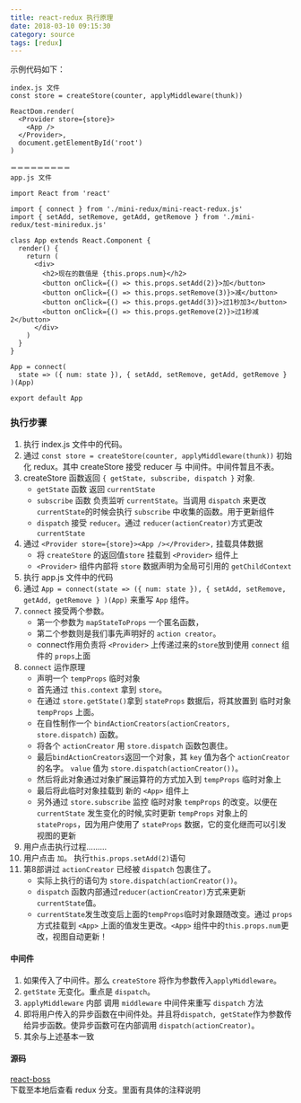 ```yaml
---
title: react-redux 执行原理
date: 2018-03-10 09:15:30
category: source
tags: [redux]
---
```


示例代码如下：
```
index.js 文件
const store = createStore(counter, applyMiddleware(thunk))

ReactDom.render(
  <Provider store={store}>
    <App />
  </Provider>,
  document.getElementById('root')
)

＝＝＝＝＝＝＝＝＝
app.js 文件

import React from 'react'

import { connect } from './mini-redux/mini-react-redux.js'
import { setAdd, setRemove, getAdd, getRemove } from './mini-redux/test-miniredux.js'

class App extends React.Component {
  render() {
    return (
      <div>
        <h2>现在的数值是 {this.props.num}</h2>
        <button onClick={() => this.props.setAdd(2)}>加</button>
        <button onClick={() => this.props.setRemove(3)}>减</button>
        <button onClick={() => this.props.getAdd(3)}>过1秒加3</button>
        <button onClick={() => this.props.getRemove(2)}>过1秒减2</button>
      </div>
    )
  }
}

App = connect(
  state => ({ num: state }), { setAdd, setRemove, getAdd, getRemove }
)(App)

export default App
```

### 执行步骤
1. 执行 index.js 文件中的代码。
2. 通过 `const store = createStore(counter, applyMiddleware(thunk))` 初始化 redux。其中 createStore 接受 reducer 与 中间件。中间件暂且不表。
3. createStore 函数返回 `{ getState, subscribe, dispatch }` 对象.  
    * `getState` 函数 返回 `currentState`
    * `subscribe` 函数 负责监听 `currentState`。当调用 `dispatch` 来更改 `currentState`的时候会执行 `subscribe` 中收集的函数。用于更新组件
    * `dispatch` 接受 `reducer`。通过 `reducer(actionCreator)`方式更改 `currentState`
4. 通过 `<Provider store={store}><App /></Provider>,` 挂载具体数据  
    * 将 `createStore` 的返回值`store` 挂载到 `<Provider>` 组件上
    * `<Provider>` 组件内部将 `store` 数据声明为全局可引用的 `getChildContext`
5. 执行 app.js 文件中的代码
6. 通过 `App = connect(state => ({ num: state }), { setAdd, setRemove, getAdd, getRemove } )(App)` 来重写 `App` 组件。
7. `connect` 接受两个参数。  
    * 第一个参数为 `mapStateToProps` 一个匿名函数，
    * 第二个参数则是我们事先声明好的 `action creator`。  
    * connect作用负责将 `<Provider>` 上传递过来的`store`放到使用 `connect` 组件的 `props`上面
8. `connect` 运作原理  
    * 声明一个 `tempProps` 临时对象
    * 首先通过 `this.context` 拿到 `store`。
    * 在通过 `store.getState()`拿到 `stateProps` 数据后，将其放置到 临时对象 `tempProps` 上面。
    * 在自性制作一个 `bindActionCreators(actionCreators, store.dispatch)` 函数。
    * 将各个 `actionCreator` 用 `store.dispatch` 函数包裹住。
    * 最后`bindActionCreators`返回一个对象，其 `key` 值为各个 `actionCreator` 的名字。 `value` 值为 `store.dispatch(actionCreator())`。
    * 然后将此对象通过对象扩展运算符的方式加入到 `tempProps` 临时对象上
    * 最后将此临时对象挂载到 新的 `<App>` 组件上
    * 另外通过 `store.subscribe` 监控 临时对象 `tempProps` 的改变。以便在 `currentState` 发生变化的时候,实时更新 `tempProps` 对象上的 `stateProps`，因为用户使用了 `stateProps` 数据，它的变化继而可以引发视图的更新
9. 用户点击执行过程.........
10. 用户点击 `加`。 执行`this.props.setAdd(2)`语句
11. 第8部讲过 `actionCreator` 已经被 `dispatch` 包裹住了。  
    * 实际上执行的语句为 `store.dispatch(actionCreator())`。 
    * `dispatch` 函数内部通过`reducer(actionCreator)`方式来更新`currentState`值。 
    * `currentState`发生改变后上面的`tempProps`临时对象跟随改变。通过 `props` 方式挂载到 `<App>` 上面的值发生更改。`<App>` 组件中的`this.props.num`更改，视图自动更新！

#### 中间件
1. 如果传入了中间件。那么 `createStore` 将作为参数传入`applyMiddleware`。
2. `getState` 无变化。重点是 `dispatch`。
3. `applyMiddleware` 内部 调用 `middleware` 中间件来重写 `dispatch` 方法
4. 即将用户传入的异步函数在中间件处。并且将`dispatch, getState`作为参数传给异步函数。使异步函数可在内部调用 `dispatch(actionCreator)`。
5. 其余与上述基本一致

#### 源码
[react-boss](https://github.com/halfmoonvic/React-Boss)  
下载至本地后查看 redux 分支。里面有具体的注释说明
